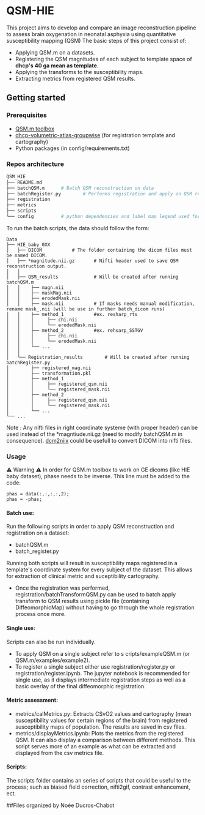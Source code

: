 # QSM-HIE
This project aims to develop and compare an image reconstruction pipeline to assess brain oxygenation in neonatal asphyxia using quantitative susceptibility mapping (QSM)
The basic steps of this project consist of: 
- Applying QSM.m on a datasets. 
- Registering the QSM magnitudes of each subject to template space of **dhcp's 40 ga mean as template**.
- Applying the transforms to the susceptibility maps.
- Extracting metrics from registered QSM results.

## Getting started

### Prerequisites

* [QSM.m toolbox](https://github.com/kamesy/QSM.m.git)
* [dhcp-volumetric-atlas-groupwise](https://gin.g-node.org/BioMedIA/dhcp-volumetric-atlas-groupwise.git) (for registration template and cartography)
* Python packages (in config/requirements.txt)
 
### Repos architecture
```bash
QSM_HIE
├── README.md
├── batchQSM.m 		# Batch QSM reconstruction on data
├── batchRegister.py		# Performs registration and apply on QSM results on all subjects.
├── registration
├── metrics
├── scripts
└── config 			# python dependencies and label map legend used for cartography. 
```

To run the batch scripts, the data should follow the form: 
```
Data
├── HIE_baby_0XX
│   ├── DICOM			# The folder containing the dicom files must be named DICOM.
│   ├── *magnitude.nii.gz		# Nifti header used to save QSM reconstruction output.
│   │
│   ├── QSM_results 			# Will be created after running batchQSM.m
│   │    ├── magn.nii			
│   │    ├── maskMag.nii
│   │    ├── erodedMask.nii
│   │    ├── mask.nii			# If masks needs manual modification, rename mask_.nii (will be use in further batch_dicom runs)
│   │    ├── method_1 			#ex. resharp_rts
│   │    │     ├── chi.nii
│   │    │     └── erodedMask.nii
│   │    ├── method_2 			#ex. rehsarp_SSTGV
│   │    │     ├── chi.nii
│   │    │     └── erodedMask.nii
│   │    └── ... 
│   │
│   └── Registration_results 		# Will be created after running batchRegister.py
│        ├── registered_mag.nii
│        ├── transformation.pkl
│        ├── method_1
│        │     ├── registered_qsm.nii
│        │     └── registered_mask.nii
│        ├── method_2
│        │     ├── registered_qsm.nii
│        │     └── registered_mask.nii
│        └── ... 
└── ...

```
Note : Any nifti files in right coordinate systeme (with proper header) can be used instead of the *magntiude.nii.gz (need to modify batchQSM.m in consequence). [dcm2niix](https://github.com/rordenlab/dcm2niix) could be usefull to convert DICOM into nifti files.

### Usage
:warning: Warning :warning: In order for QSM.m toolbox to work on GE dicoms (like HIE baby dataset), phase needs to be inverse. This line must be added to the code: 
```
phas = data(:,:,:,:,2);
phas = -phas;
```
#### Batch use:
Run the following scripts in order to apply QSM reconstruction and registration on a dataset:
- batchQSM.m
- batch_register.py

Running both scripts will result in susceptibility maps registered in a template's coordinate system for every subject of the dataset. This allows for extraction of clinical metric and suceptibility cartography.

- Once the registration was performed, registration/batchTransformQSM.py can be used to batch apply transform to QSM results using pickle file (containing DiffeomorphicMap) without having to go through the whole registration process once more.

#### Single use: 
Scripts can also be run individually. 
- To apply QSM on a single subject refer to s cripts/exampleQSM.m (or QSM.m/examples/example2). 
- To register a single subject either use registration/register.py or registration/register.ipynb. The jupyter notebook is recommended for single use, as it displays intermediate registration steps as well as a basic overlay of the final diffeomorphic registration. 

#### Metric assessment: 
- metrics/calMetrics.py: Extracts CSvO2 values and cartography (mean susceptibility values for certain regions of the brain) from registered susceptibility maps of population. The results are saved in csv files. 
- metrics/displayMetrics.ipynb: Plots the metrics from the registered QSM. It can also display a comparison between different methods. This script serves more of an example as what can be extracted and displayed from the csv metrics file.

#### Scripts:
The scripts folder contains an series of scripts that could be useful to the process; such as biased field correction, nifti2gif, contrast enhancement, ect.

##Files organized by Noée Ducros-Chabot
